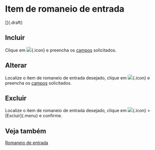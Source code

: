# Item de romaneio de entrada

[]{.draft}

## Incluir

Clique em ![](https://static.zenerp.app.br/icons/action-create.svg){.icon} e preencha os [campos](incomingListItem-edit) solicitados.

## Alterar

Localize o item de romaneio de entrada desejado, clique em ![](https://static.zenerp.app.br/icons/action-update.svg){.icon} e preencha os [campos](incomingListItem-edit) solicitados.

## Excluir

Localize o item de romaneio de entrada desejado, clique em ![](https://static.zenerp.app.br/icons/action-more-tr.svg){.icon} > [Excluir]{.menu} e confirme.



## Veja também

[Romaneio de entrada](incomingList)


